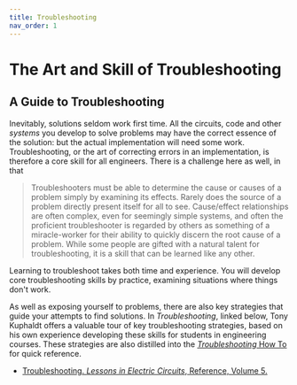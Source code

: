 ```yaml
---
title: Troubleshooting
nav_order: 1
---
```


# The Art and Skill of Troubleshooting

## A Guide to Troubleshooting

Inevitably, solutions seldom work first time. All the circuits, code and other _systems_ you develop to solve problems may have the correct essence of the solution: but the actual implementation will need some work. Troubleshooting, or the art of correcting errors in an implementation, is therefore a core skill for all engineers. There is a challenge here as well, in that

> Troubleshooters must be able to determine the cause or causes of a problem simply by examining its effects. Rarely does the source of a problem directly present itself for all to see. Cause/effect relationships are often complex, even for seemingly simple systems, and often the proficient troubleshooter is regarded by others as something of a miracle-worker for their ability to quickly discern the root cause of a problem. While some people are gifted with a natural talent for troubleshooting, it is a skill that can be learned like any other.

Learning to troubleshoot takes both time and experience. You will develop core troubleshooting skills by practice, examining situations where things don't work.

As well as exposing yourself to problems, there are also key strategies that guide your attempts to find solutions. In _Troubleshooting_, linked below, Tony Kuphaldt offers a valuable tour of key troubleshooting strategies, based on his own experience developing these skills for students in engineering courses. These strategies are also distilled into the [_Troubleshooting_ How To]() for quick reference.

* [Troubleshooting. _Lessons in Electric Circuits_, Reference, Volume 5.](/media/pdf/LEC_TBL.pdf)